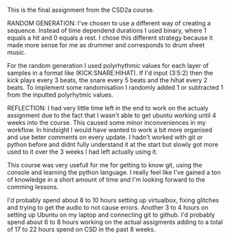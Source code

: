 This is the final assignment from the CSD2a course. 


RANDOM GENERATION:
I've chosen to use a different way of creating a sequence. Instead of time dependend durations I used binary, where 1 equals a hit and 0 equals a rest. I chose this different strategy because it made more sense for me as drummer and corresponds to drum sheet music.

For the random generation I used polyrhythmic values for each layer of samples in a format like (KICK:SNARE:HIHAT). If I'd input (3:5:2) then the kick plays every 3 beats, the snare every 5 beats and the hihat every 2 beats. To implement some randomisation I randomly added 1 or subtracted 1 from the inputted polyrhytmic values.

REFLECTION:
I had very little time left in the end to work on the actualy assignment due to the fact that I wasn't able to get ubuntu working until 4 weeks into the course. This caused some minor inconveniences in my workflow. In hindsight I would have wanted to work a bit more organised and use beter comments on every update. I hadn't worked with git or python before and didnt fully understand it at the start but slowly got more used to it over the 3 weeks I had left actually using it.

This course was very usefull for me for getting to know git, using the console and learning the python language. I really feel like I've gained a ton of knowledge in a short amount of time and I'm looking forward to the comming lessons.

I'd probably spend about 8 to 10 hours setting up virtualbox, fixing glitches and trying to get the audio to not cause errors. Another 3 to 4 hours on setting up Ubuntu on my laptop and connecting git to github. I'd probably spend about 6 to 8 hours working on the actual assigments adding to a total of 17 to 22 hours spend on CSD in the past 8 weeks.





